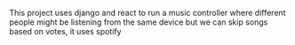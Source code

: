 This project uses django and react to run a music controller where different people might be listening from the same device but we can skip songs based on votes, it uses spotify